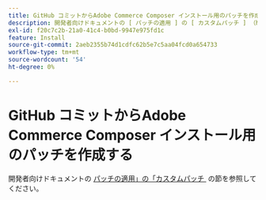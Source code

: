 ```yaml
---
title: GitHub コミットからAdobe Commerce Composer インストール用のパッチを作成する
description: 開発者向けドキュメントの [ パッチの適用 ] の [ カスタムパッチ ] （https://experienceleague.adobe.com/ja/docs/commerce-operations/upgrade-guide/patches/overview#custom-patches）を参照してください。
exl-id: f20c7c2b-21a0-41c4-b0bd-9947e975fd1c
feature: Install
source-git-commit: 2aeb2355b74d1cdfc62b5e7c5aa04fcd0a654733
workflow-type: tm+mt
source-wordcount: '54'
ht-degree: 0%

---
```


# GitHub コミットからAdobe Commerce Composer インストール用のパッチを作成する

開発者向けドキュメントの [&#x200B; パッチの適用」の「カスタムパッチ &#x200B;](https://experienceleague.adobe.com/ja/docs/commerce-operations/upgrade-guide/patches/overview#custom-patches) の節を参照してください。
